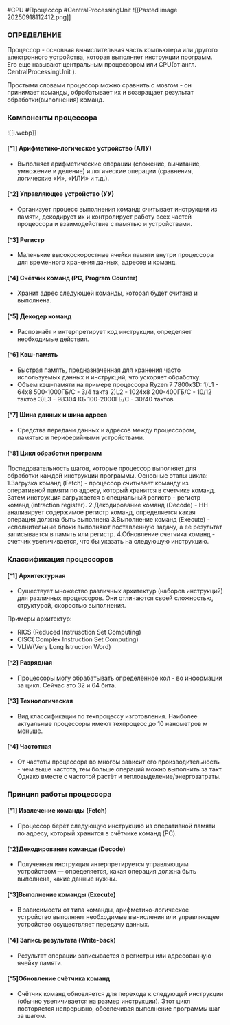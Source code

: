  #CPU #Процессор #CentralProcessingUnit
![[Pasted image 20250918112412.png]]
### ОПРЕДЕЛЕНИЕ

Процессор - основная вычислительная часть компьютера или другого электронного устройства, которая выполняет инструкции программ. Его еще называют центральным процессором или CPU(от англ. CentralProcessingUnit ).

Простыми словами процессор можно сравнить с мозгом - он принимает команды, обрабатывает их и возвращает результат обработки(выполнения) команд.

### Компоненты процессора
![[i.webp]]


#### [^1] Арифметико-логическое устройство (АЛУ)  
- Выполняет арифметические операции (сложение, вычитание, умножение и деление) и логические операции (сравнения, логические «И», «ИЛИ» и т.д.).

#### [^2] Управляющее устройство (УУ)
 - Организует процесс выполнения команд: считывает инструкции из памяти, декодирует их и контролирует работу всех частей процессора и взаимодействие с памятью и устройствами.

#### [^3] Регистр
- Маленькие высокоскоростные ячейки памяти внутри процессора для временного хранения данных, адресов и команд.

#### [^4] Счётчик команд (PC, Program Counter)  
- Хранит адрес следующей команды, которая будет считана и выполнена.

#### [^5] Декодер команд  
- Распознаёт и интерпретирует код инструкции, определяет необходимые действия.

#### [^6] Кэш-память  
- Быстрая память, предназначенная для хранения часто используемых данных и инструкций, что ускоряет обработку.
- Объем кэш-памяти на примере процесcора Ryzen 7 7800x3D:
	1)L1 - 64x8 500-1000ГБ/С - 3/4 такта
	2)L2 - 1024x8 200-400ГБ/С - 10/12 тактов
	3)L3 - 98304 КБ 100-2000ГБ/С - 30/40 тактов

#### [^7] Шина данных и шина адреса
- Средства передачи данных и адресов между процессором, памятью и периферийными устройствами.

#### [^8] Цикл обработки программ 
Последовательность шагов, которые процессор выполняет для обработки каждой инструкции программы.
Основные этапы цикла:
 1.Загрузка команд (Fetch) - процессор считывает команду из оперативной памяти по адресу, который хранится в счетчике команд. Затем инструкция загружается в специальный регистр - регистр команд (intraction register).
2.Декодирование команд (Decode) - НН анализирует содержимое регистр команд, определяется какая операция должна быть выполнена
3.Выполнение команд (Execute) - исполнительные блоки выполняют поставленную задачу, а ее результат записывается в память или регистр.
4.Обновление счетчика команд - счетчик увеличивается, что бы указать на следующую инструкцию.

### Классификация процессоров

#### [^1] Архитектурная 

- Существует множество различных архитектур (наборов инструкций) для различных процессоров. Они отличаются своей сложностью, структурой, скоростью выполнения.

Примеры архитектур:
 - RICS (Reduced Instrusction Set Computing)
 - CISC( Complex Instruction Set Computing)
 - VLIW(Very Long Istruction Word)

#### [^2] Разрядная
 
  - Процессоры могу обрабатывать определённое кол - во информации за цикл. Сейчас это 32 и 64 бита.

#### [^3] Технологическая 

- Вид классификации по техпроцессу изготовления. Наиболее актуальные процессоры имеют техпроцесс до 10 нанометров м меньше.

#### [^4] Частотная

- От частоты процессора во многом зависит его производительность - чем выше частота, тем больше операций можно выполнить за такт. Однако вместе с частотой растёт и тепловыделение/энергозатраты.


### Принцип работы процессора

#### [^1] Извлечение команды (Fetch)  
- Процессор берёт следующую инструкцию из оперативной памяти по адресу, который хранится в счётчике команд (PC).
#### [^2]Декодирование команды (Decode)  
- Полученная инструкция интерпретируется управляющим устройством — определяется, какая операция должна быть выполнена, какие данные нужны.

#### [^3]Выполнение команды (Execute)  
- В зависимости от типа команды, арифметико-логическое устройство выполняет необходимые вычисления или управляющее устройство осуществляет передачу данных.

#### [^4] Запись результата (Write-back)  
- Результат операции записывается в регистры или адресованную ячейку памяти.   

#### [^5]Обновление счётчика команд  
- Счётчик команд обновляется для перехода к следующей инструкции (обычно увеличивается на размер инструкции).
Этот цикл повторяется непрерывно, обеспечивая выполнение программы шаг за шагом.



